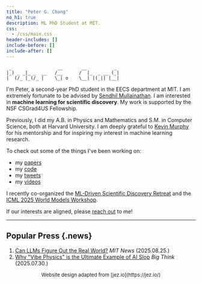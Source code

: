 ```yaml
---
title: "Peter G. Chang"
no_h1: true
description: ML PhD Student at MIT.
css:
  - /css/main.css
header-includes: []
include-before: []
include-after: []
---
```

```{.ascii-art}
 _                 __       __          _ 
|_) _ _|_ _  __   /__      /  |_  _ __ (_|
|  (/_ |_(/_ |    \_| o    \__| |(_|| |__|

```

I'm Peter, a second-year PhD student in the EECS department at MIT. I am extremely fortunate to be advised by [Sendhil Mullainathan](https://news.mit.edu/2025/sweet-taste-new-idea-sendhil-mullainathan-0519). I am interested in **machine learning for scientific discovery**. My work is supported by the NSF CSGrad4US Fellowship.

Previously, I did my A.B. in Physics and Mathematics and S.M. in Computer Science, both at Harvard University. I am deeply grateful to [Kevin Murphy](https://www.cs.ubc.ca/~murphyk/) for his mentorship and for inspiring my interest in machine learning research.

To check out some of the things I've been working on:

- my [papers](https://scholar.google.com/citations?user=uMf2VukAAAAJ&hl=en)
- my [code](https://github.com/petergchang)
- my [tweets](https://x.com/petergchang)
- my [videos](https://www.youtube.com/channel/UCYSBM54glGczLVWIQHzHmHw)

I recently co-organized the [ML-Driven Scientific Discovery Retreat](https://sites.google.com/mit.edu/ml-driven-discovery/home) and the [ICML 2025 World Models Workshop](https://www.worldmodelworkshop.org/).

If our interests are aligned, please [reach out](mailto:gyuyoung@mit.edu) to me!


---

<!-- ## Blog {.blog}

1. [Post 1](/posts/nfl/) (2025.06.25.)

--- -->

## Popular Press {.news}

1. [Can LLMs Figure Out the Real World?](https://news.mit.edu/2025/can-large-language-models-figure-out-real-world-0825) *MIT News* (2025.08.25.)
2. [Why "Vibe Physics" is the Ultimate Example of AI Slop](https://bigthink.com/starts-with-a-bang/vibe-physics-ai-slop/) *Big Think* (2025.07.30.)

<div style="text-align: center; font-size: small;">
Website design adapted from [jez.io](https://jez.io/)
</div>